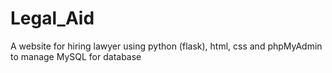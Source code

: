 # Legal_Aid
A website for hiring lawyer using python (flask), html, css and phpMyAdmin to manage MySQL for database
